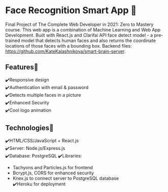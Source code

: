 # Face Recognition Smart App 🤖

Final Project of The Complete Web Developer in 2021: Zero to Mastery course. This web app is a combination of Machine Learning and Web App Development. Built with React.js and Clarifai API face detect model - a pre-trained model that detects human faces and also returns the coordinate locations of those faces with a bounding box. Backend files: https://github.com/KateKalashnikova/smart-brain-server. 

## Features🚀

✔️Responsive design  
✔️Authentication with email & password  
✔️Detects multiple faces in a picture  
✔️Enhanced Security  
✔️Cool logo animation  

## Technologies🚀

✔️HTML/CSS/JavaScript + React.js  
✔️Server: Node.js/Express.js  
✔️Database: PostgreSQL 
✔️Libraries:
* Tachyons and Particles.js for frontend
* Bcrypt.js, CORS for enhanced security
* Knex.js to connect server to PostgreSQL database  
✔️Heroku for deployment
  
